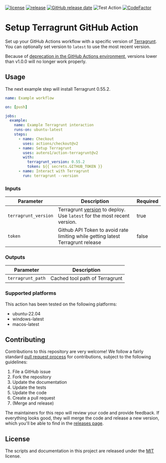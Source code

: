 [![license](https://img.shields.io/github/license/autero1/action-terragrunt)](https://github.com/autero1/action-terragrunt/blob/master/LICENSE)
[![release](https://img.shields.io/github/release/autero1/action-terragrunt.svg)](https://github.com/autero1/action-terragrunt/releases/latest)
[![GitHub release date](https://img.shields.io/github/release-date/autero1/action-terragrunt.svg)](https://github.com/autero1/action-terragrunt/releases)
![Test Action](https://github.com/autero1/action-terragrunt/workflows/Test%20Action/badge.svg?branch=master&event=push)
[![CodeFactor](https://www.codefactor.io/repository/github/autero1/action-terragrunt/badge)](https://www.codefactor.io/repository/github/autero1/action-terragrunt)

# Setup Terragrunt GitHub Action

Set up your GitHub Actions workflow with a specific version of [Terragrunt](https://terragrunt.gruntwork.io/). You can optionally set version to `latest` to use the most recent version.

Because of [deprecation in the GitHub Actions environment](https://github.blog/changelog/2020-10-01-github-actions-deprecating-set-env-and-add-path-commands/), versions lower than v1.0.0 will no longer work properly.

## Usage

The next example step will install Terragrunt 0.55.2.

```yaml
name: Example workflow

on: [push]

jobs:
  example:
    name: Example Terragrunt interaction
    runs-on: ubuntu-latest
    steps:
      - name: Checkout
        uses: actions/checkout@v2
      - name: Setup Terragrunt
        uses: autero1/action-terragrunt@v2
        with:
          terragrunt_version: 0.55.2
          token: ${{ secrets.GITHUB_TOKEN }}
      - name: Interact with Terragrunt
        run: terragrunt --version
```

### Inputs

| Parameter | Description | Required |
| --------- | ----------- | -------- |
| `terragrunt_version` | Terragrunt [version](https://github.com/gruntwork-io/terragrunt/releases) to deploy. Use `latest` for the most recent version. | true |
| `token` | Github API Token to avoid rate limiting while getting latest Terragrunt release | false |

### Outputs

| Parameter | Description |
| --------- | ----------- |
| `terragrunt_path` | Cached tool path of Terragrunt |

### Supported platforms

This action has been tested on the following platforms:

* ubuntu-22.04
* windows-latest
* macos-latest


## Contributing

Contributions to this repository are very welcome! We follow a fairly standard [pull request process](
https://help.github.com/articles/about-pull-requests/) for contributions, subject to the following guidelines:

1. File a GitHub issue
1. Fork the repository
1. Update the documentation
1. Update the tests
1. Update the code
1. Create a pull request
1. (Merge and release)

The maintainers for this repo will review your code and provide feedback. If everything looks good, they will merge the
code and release a new version, which you'll be able to find in the [releases page](../../releases).

## License

The scripts and documentation in this project are released under the [MIT](./LICENSE) license.
